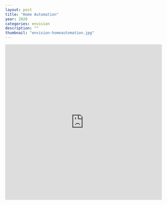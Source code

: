```yaml
---
layout: post
title: "Home Automation"
year: 2020
categories: envision
description: ""
thumbnail: "envision-homeautomation.jpg"
---
```


<iframe style="width: 100%;height: 500px;border: 0px;" src="https://prezi.com/view/gWwXHBXSdKuZfiCWoCLk/embed" webkitallowfullscreen="1" mozallowfullscreen="1" allowfullscreen="1" class="center-video"></iframe>